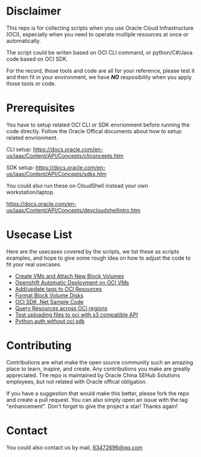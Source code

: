 # Disclaimer

This repo is for collecting scripts when you use Oracle Cloud Infrastructure (OCI), especially when you need to operate mutliple resources at once or automatically.

The script could be writen based on OCI CLI command, or python/C#/Java code based on OCI SDK. 

For the record, those tools and code are all for your reference, please test it and then fit in your environment, we have ***NO*** resposibility when you apply those tools or code.

# Prerequisites

You have to setup related OCI CLI or SDK envrionment before running the code directly.
Follow the Oracle Offical documents about how to setup related envrionment.

CLI setup: https://docs.oracle.com/en-us/iaas/Content/API/Concepts/cliconcepts.htm

SDK setup: https://docs.oracle.com/en-us/iaas/Content/API/Concepts/sdks.htm

You could also run these on CloudShell instead your own workstation/laptop.

https://docs.oracle.com/en-us/iaas/Content/API/Concepts/devcloudshellintro.htm


# Usecase List
 
Here are the usecases covered by the scripts, we list these as scripts examples, and hope to give some rough idea on how to adjust the code to fit your real usecases.

- [Create VMs and Attach New Block Volumes](./oci%20create%20vms%20attached%20bvs)
- [Openshift Automatic Deployment on OCI VMs](./openshift/README.md)
- [Add/update tags to OCI Resources ](./oci%20batch%20add%20tags)
- [Format Block Volume Disks](./ssh%20remote%20run%20cmd%20and%20format%20blockvolume)
- [OCI SDK .Net Sample Code](./oci%20.net%20sdk%20demo)
- [Query Resources across OCI regions](/Query%20Resources%20Across%20Regions)
- [Test uploading files to oci with s3 compatible API](./curl%20upload%20file%20to%20oci%20s3%20compatible%20bucket)
- [Python auth without oci sdk](./python%20auth%20without%20oci%20sdk)
# Contributing

Contributions are what make the open source community such an amazing place to learn, inspire, and create. Any contributions you make are greatly appreciated.  The repo is maintained by Oracle China SEHub Solutions employees, but not related with Oracle offical obligation. 

If you have a suggestion that would make this better, please fork the repo and create a pull request. You can also simply open an issue with the tag "enhancement". Don't forget to give the project a star! Thanks again!

# Contact
You could also contact us by mail,  63472696@qq.com

